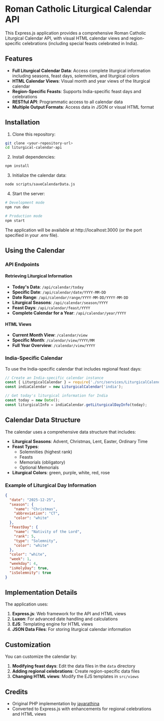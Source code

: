 # Roman Catholic Liturgical Calendar API

This Express.js application provides a comprehensive Roman Catholic Liturgical Calendar API, with visual HTML calendar views and region-specific celebrations (including special feasts celebrated in India).

## Features

- **Full Liturgical Calendar Data**: Access complete liturgical information including seasons, feast days, solemnities, and liturgical colors
- **HTML Calendar Views**: Visual month and year views of the liturgical calendar
- **Region-Specific Feasts**: Supports India-specific feast days and celebrations
- **RESTful API**: Programmatic access to all calendar data
- **Multiple Output Formats**: Access data in JSON or visual HTML format

## Installation

1. Clone this repository:
```bash
git clone <your-repository-url>
cd liturgical-calendar-api
```

2. Install dependencies:
```bash
npm install
```

3. Initialize the calendar data:
```bash
node scripts/saveCalendarData.js
```

4. Start the server:
```bash
# Development mode
npm run dev

# Production mode
npm start
```

The application will be available at http://localhost:3000 (or the port specified in your .env file).

## Using the Calendar

### API Endpoints

#### Retrieving Liturgical Information

- **Today's Data**: `/api/calendar/today`
- **Specific Date**: `/api/calendar/date/YYYY-MM-DD`
- **Date Range**: `/api/calendar/range/YYYY-MM-DD/YYYY-MM-DD`
- **Liturgical Seasons**: `/api/calendar/season/YYYY`
- **Feast Days**: `/api/calendar/feast/YYYY`
- **Complete Calendar for a Year**: `/api/calendar/year/YYYY`

#### HTML Views

- **Current Month View**: `/calendar/view`
- **Specific Month**: `/calendar/view/YYYY/MM`
- **Full Year Overview**: `/calendar/view/YYYY`

### India-Specific Calendar

To use the India-specific calendar that includes regional feast days:

```javascript
// Create an India-specific calendar instance
const { LiturgicalCalendar } = require('./src/services/LiturgicalCalendar');
const indiaCalendar = new LiturgicalCalendar('india');

// Get today's liturgical information for India
const today = new Date();
const liturgicalInfo = indiaCalendar.getLiturgicalDayInfo(today);
```

## Calendar Data Structure

The calendar uses a comprehensive data structure that includes:

- **Liturgical Seasons**: Advent, Christmas, Lent, Easter, Ordinary Time
- **Feast Types**:
  - Solemnities (highest rank)
  - Feasts
  - Memorials (obligatory)
  - Optional Memorials
- **Liturgical Colors**: green, purple, white, red, rose

### Example of Liturgical Day Information

```json
{
  "date": "2025-12-25",
  "season": {
    "name": "Christmas",
    "abbreviation": "CT",
    "color": "white"
  },
  "feastDay": {
    "name": "Nativity of the Lord",
    "rank": 5,
    "type": "Solemnity",
    "color": "white"
  },
  "color": "white",
  "week": 1,
  "weekday": 4,
  "isHolyDay": true,
  "isSolemnity": true
}
```

## Implementation Details

The application uses:

1. **Express.js**: Web framework for the API and HTML views
2. **Luxon**: For advanced date handling and calculations
3. **EJS**: Templating engine for HTML views
4. **JSON Data Files**: For storing liturgical calendar information

## Customization

You can customize the calendar by:

1. **Modifying feast days**: Edit the data files in the `data` directory
2. **Adding regional celebrations**: Create region-specific data files
3. **Changing HTML views**: Modify the EJS templates in `src/views`

## Credits

- Original PHP implementation by [jayarathina](https://github.com/jayarathina)
- Converted to Express.js with enhancements for regional celebrations and HTML views